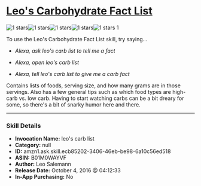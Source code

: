 # [Leo's Carbohydrate Fact List](http://alexa.amazon.com/#skills/amzn1.ask.skill.ecb85202-3406-46eb-be98-6a10c56ed518)
![1 stars](../../images/ic_star_black_18dp_1x.png)![1 stars](../../images/ic_star_border_black_18dp_1x.png)![1 stars](../../images/ic_star_border_black_18dp_1x.png)![1 stars](../../images/ic_star_border_black_18dp_1x.png)![1 stars](../../images/ic_star_border_black_18dp_1x.png) 1

To use the Leo's Carbohydrate Fact List skill, try saying...

* *Alexa, ask leo's carb list to tell me a fact*

* *Alexa, open leo's carb list*

* *Alexa, tell leo's carb list to give me a carb fact*

Contains lists of foods, serving size, and how many grams are in those servings.  Also has a few general tips such as which food types are high-carb vs. low carb. Having to start watching carbs can be a bit dreary for some, so there's a bit of snarky humor here and there.

***

### Skill Details

* **Invocation Name:** leo's carb list
* **Category:** null
* **ID:** amzn1.ask.skill.ecb85202-3406-46eb-be98-6a10c56ed518
* **ASIN:** B01M0WAYVF
* **Author:** Leo Salemann
* **Release Date:** October 4, 2016 @ 04:12:33
* **In-App Purchasing:** No
